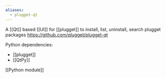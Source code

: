 ```yaml
---
aliases:
  - plugget-qt
---
```

A [[Qt]] based [[UI]] for [[plugget]] to install, list, uninstall, search plugget packages
https://github.com/plugget/plugget-qt

Python dependencies:
- [[plugget]]
- [[QtPy]]

[[Python module]]